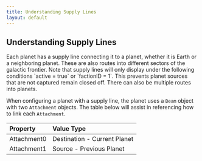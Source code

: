 ```yaml
---
title: Understanding Supply Lines
layout: default
---
```


<h2>Understanding Supply Lines</h2>
Each planet has a supply line connecting it to a planet, whether it is Earth or a neighboring planet. These are also routes into different sectors of the galactic frontier. Note that supply lines will only display under the following conditions `active = true` or `factionID = 1`. This prevents planet sources that are not captured remain closed off. There can also be multiple routes into planets.

When configuring a planet with a supply line, the planet uses a `Beam` object with two `Attachment` objects. The table below will assist in referencing how to link each `Attachment`.

| Property     | Value Type |
|:---------------|:-----------|
| Attachment0 | Destination - Current Planet |
| Attachment1 | Source - Previous Planet |
